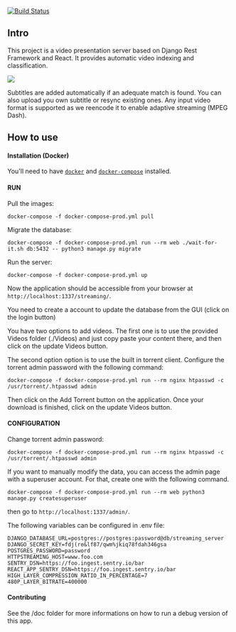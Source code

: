 [![Build Status](https://github.com/Web-Multi-Media/HttpStreamingServer/actions/workflows/docker-image.yml/badge.svg)](https://github.com/Web-Multi-Media/HttpStreamingServer/actions/workflows/docker-image.yml)

Intro
-------------------
This project is a video presentation server based on Django Rest Framework and React. It provides automatic video indexing and classification. 

![](doc/preview.jpeg )

Subtitles are added automatically if an adequate match is found. You can also upload you own subtitle or resync existing ones. Any input video format is supported as we reencode it to enable adaptive streaming (MPEG Dash).


How to use
-------------------

#### Installation (Docker)

You'll need to have [`docker`](https://docs.docker.com/install/) and [`docker-compose`](https://docs.docker.com/compose/install/) installed.

#### RUN

Pull the images:

    docker-compose -f docker-compose-prod.yml pull

Migrate the database:

    docker-compose -f docker-compose-prod.yml run --rm web ./wait-for-it.sh db:5432 -- python3 manage.py migrate

Run the server:

    docker-compose -f docker-compose-prod.yml up

Now the application should be accessible from your browser at `http://localhost:1337/streaming/`.

You need to create a account to update the database from the GUI (click on the login button)

You have two options to add videos. The first one is to use the provided Videos folder (./Videos) and just copy paste your content there, and then click on the update Videos button.

The second option option is to use the built in torrent client. Configure the torrent admin password with the following command:

    docker-compose -f docker-compose-prod.yml run --rm nginx htpasswd -c /usr/torrent/.htpasswd admin

Then click on the Add Torrent button on the application. Once your download is finished, click on the update Videos button.


#### CONFIGURATION

Change torrent admin password:

    docker-compose -f docker-compose-prod.yml run --rm nginx htpasswd -c /usr/torrent/.htpasswd admin

If you want to manually modify the data, you can access the admin page with a superuser account. For that, create one with the following command.

    docker-compose -f docker-compose-prod.yml run --rm web python3 manage.py createsuperuser

then go to `http://localhost:1337/admin/`.

The following variables can be configured in .env file:

    DJANGO_DATABASE_URL=postgres://postgres:password@db/streaming_server
    DJANGO_SECRET_KEY=fdj(re&lf87/qwm%jkiq78fdah346gsa
    POSTGRES_PASSWORD=password
    HTTPSTREAMING_HOST=www.foo.com
    SENTRY_DSN=https://foo.ingest.sentry.io/bar
    REACT_APP_SENTRY_DSN=https://foo.ingest.sentry.io/bar
    HIGH_LAYER_COMPRESSION_RATIO_IN_PERCENTAGE=7
    480P_LAYER_BITRATE=400000


#### Contributing

See the /doc folder for more informations on how to run a debug version of this app.


